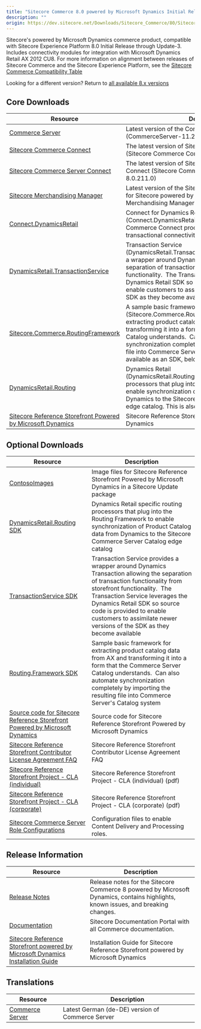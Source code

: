 ```yaml
---
title: "Sitecore Commerce 8.0 powered by Microsoft Dynamics Initial Release"
description: ""
origin: https://dev.sitecore.net/Downloads/Sitecore_Commerce/80/Sitecore_Commerce_80_powered_by_Microsoft_Dynamics_Initial_Release.aspx
---
```


Sitecore's powered by Microsoft Dynamics commerce product, compatible with Sitecore Experience Platform 8.0 Initial Release through Update-3. Includes connectivity modules for integration with Microsoft Dynamics Retail AX 2012 CU8. For more information on alignment between releases of Sitecore Commerce and the Sitecore Experience Platform, see the [Sitecore Commerce Compatibility Table](https://kb.sitecore.net/articles/316437)

Looking for a different version? Return to [all available 8.x versions](/Downloads/Sitecore_Commerce)

## Core Downloads

 | Resource | Description |
 | --- | --- |
 | [Commerce Server](https://scdp.blob.core.windows.net/downloads/Sitecore%20Commerce/80/Sitecore%20Commerce%2080%20powered%20by%20Microsoft%20Dynamics%20Initial%20Release/Secure/CommerceServer-11.2.175.0.exe) | Latest version of the Commerce Server Core (CommerceServer-11.2.175.0) |
 | [Sitecore Commerce Connect](https://scdp.blob.core.windows.net/downloads/Sitecore%20Commerce/80/Sitecore%20Commerce%2080%20powered%20by%20Microsoft%20Dynamics%20Initial%20Release/Secure/Sitecore%20Commerce%20Connect%208.0%20rev.%20150105.zip) | The latest version of Sitecore Commerce Connect (Sitecore Commerce Connect 8.0 rev. 150105) |
 | [Sitecore Commerce Server Connect](https://scdp.blob.core.windows.net/downloads/Sitecore%20Commerce/80/Sitecore%20Commerce%2080%20powered%20by%20Microsoft%20Dynamics%20Initial%20Release/Secure/Sitecore%20Commerce%20Server%20Connect%208.0%20rev.%208.0.211.0.update) | The latest version of Sitecore Commerce Server Connect (Sitecore Commerce Server Connect 8.0 rev. 8.0.211.0) |
 | [Sitecore Merchandising Manager](https://scdp.blob.core.windows.net/downloads/Sitecore%20Commerce/80/Sitecore%20Commerce%2080%20powered%20by%20Microsoft%20Dynamics%20Initial%20Release/Secure/Sitecore%20Merchandising%20Manager%208.0%20rev.%208.0.211.0.update) | Latest version of the Sitecore Merchandising Manager for Sitecore powered by Commerce Server (Sitecore Merchandising Manager 8.0 rev. 8.0.211.0) |
 | [Connect.DynamicsRetail](https://scdp.blob.core.windows.net/downloads/Sitecore%20Commerce/80/Sitecore%20Commerce%2080%20powered%20by%20Microsoft%20Dynamics%20Initial%20Release/Secure/Connect.DynamicsRetail.8.0.116.0.update) | Connect for Dynamics Retail (Connect.DynamicsRetail.8.0.116.0) is a set of Sitecore Commerce Connect processors that implement transactional connectivity with Dynamics AX for Retail. |
 | [DynamicsRetail.TransactionService](https://scdp.blob.core.windows.net/downloads/Sitecore%20Commerce/80/Sitecore%20Commerce%2080%20powered%20by%20Microsoft%20Dynamics%20Initial%20Release/Secure/DynamicsRetail.TransactionService.8.0.116.0.update) | Transaction Service (DynamicsRetail.TransactionService.8.0.116.0) provides a wrapper around Dynamics Transaction allowing the separation of transaction functionality from storefront functionality.  The Transaction Service leverages the Dynamics Retail SDK so source code is provided to enable customers to assimilate newer versions of the SDK as they become available.  <br /> |
 | [Sitecore.Commerce.RoutingFramework](https://scdp.blob.core.windows.net/downloads/Sitecore%20Commerce/80/Sitecore%20Commerce%2080%20powered%20by%20Microsoft%20Dynamics%20Initial%20Release/Secure/Sitecore.Commerce.RoutingFramework.8.0.116.0.update) | A sample basic framework (Sitecore.Commerce.RoutingFramework.8.0.116.0) for extracting product catalog data from AX and transforming it into a form that the Commerce Server Catalog understands.  Can also automate synchronization completely by importing the resulting file into Commerce Server's Catalog system. This is also available as an SDK, below. |
 | [DynamicsRetail.Routing](https://scdp.blob.core.windows.net/downloads/Sitecore%20Commerce/80/Sitecore%20Commerce%2080%20powered%20by%20Microsoft%20Dynamics%20Initial%20Release/Secure/DynamicsRetail.Routing.8.0.116.0.update) | Dynamics Retail (DynamicsRetail.Routing.8.0.116.0) specific routing processors that plug into the Routing Framework to enable synchronization of Product Catalog data from Dynamics to the Sitecore Commerce Server Catalog edge catalog. This is also available as an SDK, below. |
 | [Sitecore Reference Storefront Powered by Microsoft Dynamics](https://scdp.blob.core.windows.net/downloads/Sitecore%20Commerce/80/Sitecore%20Commerce%2080%20powered%20by%20Microsoft%20Dynamics%20Initial%20Release/Secure/Sitecore.Reference.Storefront.Powered.by.Microsoft.Dynamics.8.0.116.0.update) | Sitecore Reference Storefront Powered by Microsoft Dynamics |

## Optional Downloads

 | Resource | Description |
 | --- | --- |
 | [ContosoImages](https://scdp.blob.core.windows.net/downloads/Sitecore%20Commerce/80/Sitecore%20Commerce%2080%20powered%20by%20Microsoft%20Dynamics%20Initial%20Release/Secure/ContosoImages2.update) | Image files for Sitecore Reference Storefront Powered by Microsoft Dynamics in a Sitecore Update package |
 | [DynamicsRetail.Routing SDK](https://scdp.blob.core.windows.net/downloads/Sitecore%20Commerce/80/Sitecore%20Commerce%2080%20powered%20by%20Microsoft%20Dynamics%20Initial%20Release/Secure/DynamicsRetail.Routing.8.0.116.0.update) | Dynamics Retail specific routing processors that plug into the Routing Framework to enable synchronization of Product Catalog data from Dynamics to the Sitecore Commerce Server Catalog edge catalog |
 | [TransactionService SDK](https://scdp.blob.core.windows.net/downloads/Sitecore%20Commerce/80/Sitecore%20Commerce%2080%20powered%20by%20Microsoft%20Dynamics%20Initial%20Release/Secure/DynamicsRetail.TransactionService.8.0.116.0.update) | Transaction Service provides a wrapper around Dynamics Transaction allowing the separation of transaction functionality from storefront functionality.  The Transaction Service leverages the Dynamics Retail SDK so source code is provided to enable customers to assimilate newer versions of the SDK as they become available |
 | [Routing.Framework SDK](https://scdp.blob.core.windows.net/downloads/Sitecore%20Commerce/80/Sitecore%20Commerce%2080%20powered%20by%20Microsoft%20Dynamics%20Initial%20Release/Secure/Sitecore.Commerce.RoutingFramework.8.0.116.0.update) | Sample basic framework for extracting product catalog data from AX and transforming it into a form that the Commerce Server Catalog understands.  Can also automate synchronization completely by importing the resulting file into Commerce Server's Catalog system |
 | [Source code for Sitecore Reference Storefront Powered by Microsoft Dynamics](https://github.com/Sitecore/Reference-Storefront-SCpbMD) | Source code for Sitecore Reference Storefront Powered by Microsoft Dynamics |
 | [Sitecore Reference Storefront Contributor License Agreement FAQ](https://scdp.blob.core.windows.net/downloads/Sitecore%20Commerce/80/Sitecore%20Commerce%2080%20powered%20by%20Microsoft%20Dynamics%20Initial%20Release/Non-secure/Sitecore%20Reference%20Storefront%20Contributor%20License%20Agreement%20FAQ.PDF) | Sitecore Reference Storefront Contributor License Agreement FAQ |
 | [Sitecore Reference Storefront Project - CLA (individual)](https://scdp.blob.core.windows.net/downloads/Sitecore%20Commerce/80/Sitecore%20Commerce%2080%20powered%20by%20Microsoft%20Dynamics%20Initial%20Release/Non-secure/Sitecore%20Reference%20Storefront%20Project%20-%20CLA%20(individual).pdf) | Sitecore Reference Storefront Project - CLA (individual) (pdf) |
 | [Sitecore Reference Storefront Project - CLA (corporate)](https://scdp.blob.core.windows.net/downloads/Sitecore%20Commerce/80/Sitecore%20Commerce%2080%20powered%20by%20Microsoft%20Dynamics%20Initial%20Release/Non-secure/Sitecore%20Reference%20Storefront%20Project%20-%20CLA%20(corporate).pdf) | Sitecore Reference Storefront Project - CLA (corporate) (pdf) |
 | [Sitecore Commerce Server Role Configurations](https://scdp.blob.core.windows.net/downloads/Sitecore%20Commerce/80/Sitecore%20Commerce%2080%20powered%20by%20Microsoft%20Dynamics%20Initial%20Release/Secure/CommerceServerRoleConfigurations.zip) | Configuration files to enable Content Delivery and Processing roles.  <br /> |

## Release Information

 | Resource | Description |
 | --- | --- |
 | [Release Notes](http://commercesdn.sitecore.net/SCpbmd80/Readme/en-us/) | Release notes for the Sitecore Commerce 8 powered by Microsoft Dynamics, contains highlights, known issues, and breaking changes. |
 | [Documentation](https://doc.sitecore.com/) | Sitecore Documentation Portal with all Commerce documentation. |
 | [Sitecore Reference Storefront powered by Microsoft Dynamics Installation Guide](https://scdp.blob.core.windows.net/downloads/Sitecore%20Commerce/80/Sitecore%20Commerce%2080%20powered%20by%20Microsoft%20Dynamics%20Initial%20Release/Secure/Sitecore%20Reference%20Storefront%20SCpbMD%20Installation%20Guide.pdf) | Installation Guide for Sitecore Reference Storefront powered by Microsoft Dynamics |

## Translations

 | Resource | Description |
 | --- | --- |
 | [Commerce Server](https://scdp.blob.core.windows.net/downloads/Sitecore%20Commerce/80/Sitecore%20Commerce%2080%20powered%20by%20Microsoft%20Dynamics%20Initial%20Release/Secure/CommerceServer-11.2.178.0.exe) | Latest German (de-DE) version of Commerce Server  <br /> |